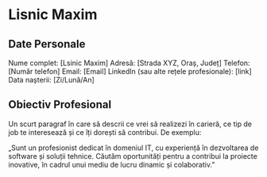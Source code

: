# Lisnic Maxim

## Date Personale
Nume complet: [Lsinic Maxim]
Adresă: [Strada XYZ, Oraș, Județ]
Telefon: [Număr telefon]
Email: [Email]
LinkedIn (sau alte rețele profesionale): [link]
Data nașterii: [Zi/Lună/An]

## Obiectiv Profesional
Un scurt paragraf în care să descrii ce vrei să realizezi în carieră, ce tip de job te interesează și ce îți dorești să contribui. De exemplu:

„Sunt un profesionist dedicat în domeniul IT, cu experiență în dezvoltarea de software și soluții tehnice. Căutăm oportunități pentru a contribui la proiecte inovative, în cadrul unui mediu de lucru dinamic și colaborativ.”